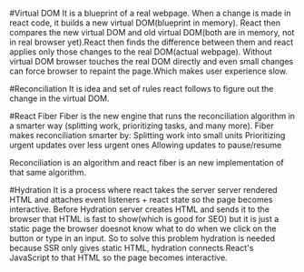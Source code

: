 #Virtual DOM
It is a blueprint of a real webpage. When a change is made in react code, it builds a new virtual DOM(blueprint in memory). React then compares the new virtual DOM and old virtual DOM(both are in memory, not in real browser yet).React then finds the difference between them and react applies only those changes to the real DOM(actual webpage).
Without virtual DOM browser touches the real DOM directly and even small changes can force browser to repaint the page.Which makes user experience slow.

#Reconciliation
It is idea and set of rules react follows to figure out the change in the virtual DOM.

#React Fiber 
Fiber is the new engine that runs the reconciliation algorithm in a smarter way (splitting work, prioritizing tasks, and many more). 
Fiber makes reconciliation smarter by:
Splitting work into small units
Prioritizing urgent updates over less urgent ones
Allowing updates to pause/resume

Reconciliation is an algorithm and react fiber is an new implementation of that same algorithm.

#Hydration 
It is a process where react takes the server server rendered HTML and attaches event listeners + react state so the page becomes interactive.
Before Hydration server creates HTML and sends it to the browser that HTML is fast to show(which is good for SEO) but it is just a static page the browser doesnot know what to do when we click on the button or type in an input. So to solve this problem hydration is needed because SSR only gives static HTML, hydration connects React's JavaScript to that HTML so the page becomes interactive.